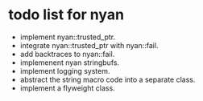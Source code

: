 todo list for nyan
==================

- implement nyan::trusted_ptr.
- integrate nyan::trusted_ptr with nyan::fail.
- add backtraces to nyan::fail.
- implemenent nyan stringbufs.
- implement logging system.
- abstract the string macro code into a separate class.
- implement a flyweight class.